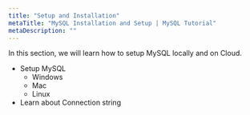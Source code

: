 ```yaml
---
title: "Setup and Installation"
metaTitle: "MySQL Installation and Setup | MySQL Tutorial"
metaDescription: ""
---
```


In this section, we will learn how to setup MySQL locally and on Cloud.

- Setup MySQL
  - Windows
  - Mac
  - Linux
- Learn about Connection string
